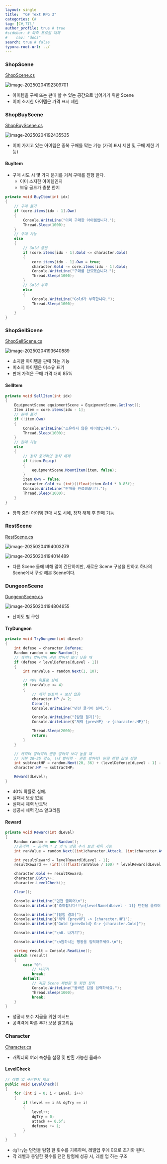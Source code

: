 ```yaml
---
layout: single
title:  "C# Text RPG 3"
categories: C#
tag: [C#,TIL]
author_profile: true # true
#sidebar: # 좌측 프로필 대체
#    nav: "docs"
search: true # false
typora-root-url: ../
---
```


### ShopScene

[ShopScene.cs](https://github.com/hun1387s/textRPG/blob/main/Client/ShopScene.cs)

![image-20250204192309701](/images/2025-02-04-0018/image-20250204192309701.png)

- 아이템을 구매 또는 판매 할 수 있는 공간으로 넘어가기 위한 Scene
- 이미 소지한 아이템은 가격 표시 제한



### ShopBuyScene

[ShopBuyScene.cs](https://github.com/hun1387s/textRPG/blob/main/Client/ShopBuyScene.cs)

![image-20250204192435535](/images/2025-02-04-0018/image-20250204192435535.png)

- 이미 가지고 있는 아이템은 중복 구매를 막는 기능 (가격 표시 제한 및 구매 제한 기능)



#### BuyItem

- 구매 시도 시 몇 가지 분기를 거쳐 구매를 진행 한다.
  - 이미 소지한 아이템인지
  - 보유 골드가 충분 한지

``` c#
private void BuyItem(int idx)
{
    // 구매 불가
    if (core.items[idx - 1].Own)
    {
        Console.WriteLine("이미 구매한 아이템입니다.");
        Thread.Sleep(1000);
    }
    // 구매 가능
    else
    {
        // Gold 충분
        if (core.items[idx - 1].Gold <= character.Gold)
        {
            core.items[idx - 1].Own = true;
            character.Gold -= core.items[idx - 1].Gold;
            Console.WriteLine("구매를 완료했습니다.");
            Thread.Sleep(1000);
        }
        // Gold 부족
        else
        {
            Console.WriteLine("Gold가 부족합니다.");
            Thread.Sleep(1000);
        }
    }
}
```





### ShopSellScene

[ShopSellScene.cs](https://github.com/hun1387s/textRPG/blob/main/Client/ShopSellScene.cs)

![image-20250204193640889](/images/2025-02-04-0018/image-20250204193640889.png)

- 소지한 아이템을 판매 하는 기능
- 미소지 아이템은 미소유 표기
- 판매 가격은 구매 가격 대비 85%



#### SellItem

``` c#
private void SellItem(int idx)
{
    EquipmentScene equipmentScene = EquipmentScene.GetInst();
    Item item = core.items[idx - 1];
    // 판매 불가
    if (!item.Own)
    {
        Console.WriteLine("소유하지 않은 아이템입니다.");
        Thread.Sleep(1000);
    }
    // 판매 가능
    else
    {
        // 장착 중이라면 장착 해제
        if (item.Equip)
        {
            equipmentScene.MountItem(item, false);
        }
        item.Own = false;
        character.Gold += (int)((float)item.Gold * 0.85f);
        Console.WriteLine("판매를 완료했습니다.");
        Thread.Sleep(1000);
    }
}
```

- 장착 중인 아이템 판매 시도 시에, 장착 해제 후 판매 기능



### RestScene

[RestScene.cs](https://github.com/hun1387s/textRPG/blob/main/Client/RestScene.cs)

![image-20250204194003279](/images/2025-02-04-0018/image-20250204194003279.png)

![image-20250204194014489](/images/2025-02-04-0018/image-20250204194014489.png)

- 다른 Scene 들에 비해 많이 간단하지만, 새로운 Scene 구성을 안하고 하나의 Scene에서 구성 해본 Scene이다.



### DungeonScene

[DungeonScene.cs](https://github.com/hun1387s/textRPG/blob/main/Client/DungeonScene.cs)

![image-20250204194804655](/images/2025-02-04-0018/image-20250204194804655.png)

- 난이도 별 구현

#### TryDungeon

``` c#
private void TryDungeon(int dLevel)
{
    int defese = character.Defense;
    Random random = new Random();
    // 캐릭터 방어력이 권장 방어력 보다 낮을 때
    if (defese < levelDefense[dLevel - 1])
    {
        int ranValue = random.Next(1, 10);

        // 40% 확률로 실패
        if (ranValue <= 4)
        {
            // 체력 반토막 + 보상 없음
            character.HP /= 2;
            Clear();
            Console.WriteLine("던전 클리어 실패.");

            Console.WriteLine("[탐험 결과]");
            Console.WriteLine($"체력 {prevHP} -> {character.HP}");

            Thread.Sleep(2000);
            return;
        }
    }

    // 캐릭터 방어력이 권장 방어력 보다 높을 때
    // 기본 20~35 감소, (내 방어력 - 권장 방어력) 만큼 랜덤 값에 설정
    int subtractHP = random.Next(20, 36) + (levelDefense[dLevel - 1] - defese);
    character.HP -= subtractHP;

    Reward(dLevel);
}
```

- 40% 확률로 실패.
- 실패시 보상 없음
- 실패시 체력 반토막
- 성공시 체력 감소 알고리듬



#### Reward

``` c#
private void Reward(int dLevel)
{
    Random random = new Random();
    //공격력  ~ 공격력 * 2 의 % 만큼 추가 보상 획득 가능
    int ranValue = random.Next((int)character.Attack, (int)character.Attack * 2);

    int resultReward = levelReward[dLevel - 1];
    resultReward += (int)(((float)ranValue / 100) * levelReward[dLevel - 1]);

    character.Gold += resultReward;
    character.DGtry++;
    character.LevelCheck();

    Clear();

    Console.WriteLine("던전 클리어\n");
    Console.WriteLine($"축하합니다!!\n{levelName[dLevel - 1]} 던전을 클리어 하였습니다.\n");

    Console.WriteLine("[탐험 결과]");
    Console.WriteLine($"체력 {prevHP} -> {character.HP}");
    Console.WriteLine($"Gold {prevGold} G-> {character.Gold}");

    Console.WriteLine("\n0. 나가기");

    Console.WriteLine("\n원하시는 행동을 입력해주세요.\n");

    string result = Console.ReadLine();
    switch (result)
    {
        case "0":
            // 나가기
            break;
        default:
            // 지금 Scene 재반환 및 화면 정리
            Console.WriteLine("올바른 값을 입력하세요.");
            Thread.Sleep(1000);
            break;
    }
}
```

- 성공시 보수 지급을 위한 메서드
- 공격력에 따른 추가 보상 알고리듬



### Character

[Character.cs](https://github.com/hun1387s/textRPG/blob/main/Client/Character.cs)

- 캐릭터의 여러 속성을 설정 및 반환 가능한 클래스



#### LevelCheck

```csharp
// 레벨 업 구간인지 체크
public void LevelCheck()
{
    for (int i = 0; i < Level; i++)
    {
        if (level == i && dgTry == i)
        {
            level++;
            dgTry = 0;
            attack += 0.5f;
            defense += 1;
        }
    }
}
```

- `dgTry`는 던전을 탐험 한 횟수를 기록하며, 레벨업 후에 0으로 초기화 된다.
- 각 레벨과 동일한 횟수를 던전 탐험에 성공 시, 레벨 업 하는 구조
